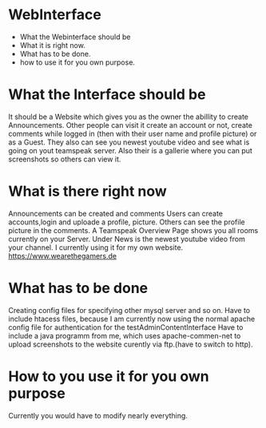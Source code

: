 # WebInterface
- What the Webinterface should be
- What it is right now.
- What has to be done.
- how to use it for you own purpose.

# What the Interface should be
It should be a Website which gives you as the owner the abillity to create Announcements.
Other people can visit it create an account or not, create comments while logged in (then with their user name and profile picture) or as a Guest.
They also can see you newest youtube video and see what is going on yout teamspeak server.
Also their is a gallerie where you can put screenshots so others can view it.

# What is there right now
Announcements can be created and comments
Users can create accounts,login and uploade a profile, picture.
Others can see the profile picture in the comments.
A Teamspeak Overview Page shows you all rooms currently on your Server.
Under News is the newest youtube video from your channel.
I currently using it for my own website. https://www.wearethegamers.de

# What has to be done
Creating config files for specifying other mysql server and so on. 
Have to include htacess files, because I am currently now using the normal apache config file for authentication for the testAdminContentInterface
Have to include a java programm from me, which uses apache-commen-net to upload screenshots to the website curently via ftp.(have to switch to http).

# How to you use it for you own purpose
Currently you would have to modify nearly everything.
